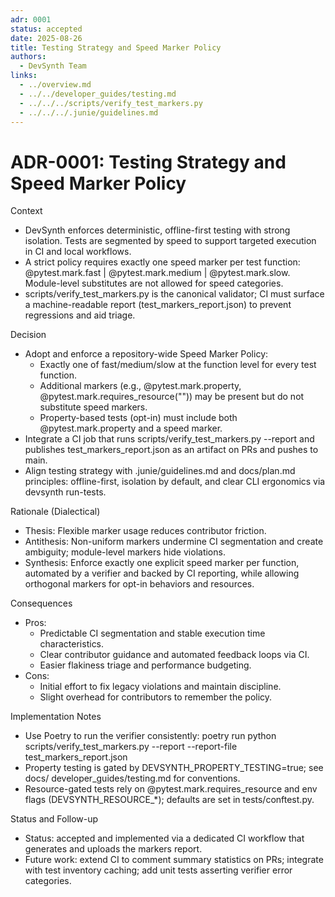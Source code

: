 ```yaml
---
adr: 0001
status: accepted
date: 2025-08-26
title: Testing Strategy and Speed Marker Policy
authors:
  - DevSynth Team
links:
  - ../overview.md
  - ../../developer_guides/testing.md
  - ../../../scripts/verify_test_markers.py
  - ../../../.junie/guidelines.md
---
```


# ADR-0001: Testing Strategy and Speed Marker Policy

Context
- DevSynth enforces deterministic, offline-first testing with strong isolation. Tests are segmented by speed to support targeted execution in CI and local workflows.
- A strict policy requires exactly one speed marker per test function: @pytest.mark.fast | @pytest.mark.medium | @pytest.mark.slow. Module-level substitutes are not allowed for speed categories.
- scripts/verify_test_markers.py is the canonical validator; CI must surface a machine-readable report (test_markers_report.json) to prevent regressions and aid triage.

Decision
- Adopt and enforce a repository-wide Speed Marker Policy:
  - Exactly one of fast/medium/slow at the function level for every test function.
  - Additional markers (e.g., @pytest.mark.property, @pytest.mark.requires_resource("<NAME>")) may be present but do not substitute speed markers.
  - Property-based tests (opt-in) must include both @pytest.mark.property and a speed marker.
- Integrate a CI job that runs scripts/verify_test_markers.py --report and publishes test_markers_report.json as an artifact on PRs and pushes to main.
- Align testing strategy with .junie/guidelines.md and docs/plan.md principles: offline-first, isolation by default, and clear CLI ergonomics via devsynth run-tests.

Rationale (Dialectical)
- Thesis: Flexible marker usage reduces contributor friction.
- Antithesis: Non-uniform markers undermine CI segmentation and create ambiguity; module-level markers hide violations.
- Synthesis: Enforce exactly one explicit speed marker per function, automated by a verifier and backed by CI reporting, while allowing orthogonal markers for opt-in behaviors and resources.

Consequences
- Pros:
  - Predictable CI segmentation and stable execution time characteristics.
  - Clear contributor guidance and automated feedback loops via CI.
  - Easier flakiness triage and performance budgeting.
- Cons:
  - Initial effort to fix legacy violations and maintain discipline.
  - Slight overhead for contributors to remember the policy.

Implementation Notes
- Use Poetry to run the verifier consistently: poetry run python scripts/verify_test_markers.py --report --report-file test_markers_report.json
- Property testing is gated by DEVSYNTH_PROPERTY_TESTING=true; see docs/ developer_guides/testing.md for conventions.
- Resource-gated tests rely on @pytest.mark.requires_resource and env flags (DEVSYNTH_RESOURCE_*); defaults are set in tests/conftest.py.

Status and Follow-up
- Status: accepted and implemented via a dedicated CI workflow that generates and uploads the markers report.
- Future work: extend CI to comment summary statistics on PRs; integrate with test inventory caching; add unit tests asserting verifier error categories.
